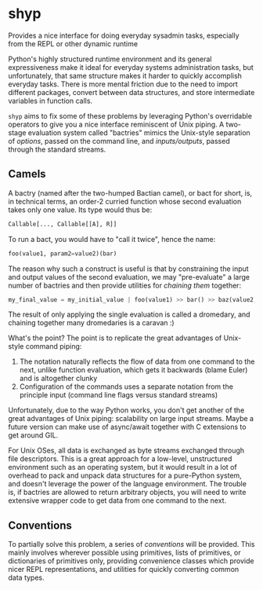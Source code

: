 # shyp

Provides a nice interface for doing everyday sysadmin tasks, especially from the REPL or
other dynamic runtime

Python's highly structured runtime environment and its general expressiveness make it
ideal for everyday systems administration tasks, but unfortunately, that same structure
makes it harder to quickly accomplish everyday tasks. There is more mental friction due
to the need to import different packages, convert between data structures, and store
intermediate variables in function calls.

`shyp` aims to fix some of these problems by leveraging Python's overridable operators
to give you a nice interface reminiscent of Unix piping. A two-stage evaluation system
called "bactries" mimics the Unix-style separation of *options*, passed on the command
line, and *inputs/outputs*, passed through the standard streams.


## Camels

A bactry (named after the two-humped Bactian camel), or bact for short, is, in technical
terms, an order-2 curried function whose second evaluation takes only one value. Its
type would thus be:

```python
Callable[..., Callable[[A], R]]
```

To run a bact, you would have to "call it twice", hence the name:

```python
foo(value1, param2=value2)(bar)
```

The reason why such a construct is useful is that by constraining the input and output
values of the second evaluation, we may "pre-evaluate" a large number of bactries and
then provide utilities for _chaining them_ together:

```python
my_final_value = my_initial_value | foo(value1) >> bar() >> baz(value2, value3) >> qux()
```

The result of only applying the single evaluation is called a dromedary, and chaining
together many dromedaries is a caravan :)

What's the point? The point is to replicate the great advantages of Unix-style command
piping:

1. The notation naturally reflects the flow of data from one command to the next, unlike
   function evaluation, which gets it backwards (blame Euler) and is altogether clunky
2. Configuration of the commands uses a separate notation from the principle input
   (command line flags versus standard streams)

Unfortunately, due to the way Python works, you don't get another of the great
advantages of Unix piping: scalability on large input streams. Maybe a future version
can make use of async/await together with C extensions to get around GIL.

For Unix OSes, all data is exchanged as byte streams exchanged through file descriptors.
This is a great approach for a low-level, unstructured environment such as an operating
system, but it would result in a lot of overhead to pack and unpack data structures for
a pure-Python system, and doesn't leverage the power of the language environment. The
trouble is, if bactries are allowed to return arbitrary objects, you will need to write
extensive wrapper code to get data from one command to the next.


## Conventions

To partially solve this problem, a series of _conventions_ will be provided. This mainly
involves wherever possible using primitives, lists of primitives, or dictionaries of
primitives only, providing convenience classes which provide nicer REPL representations,
and utilities for quickly converting common data types.
